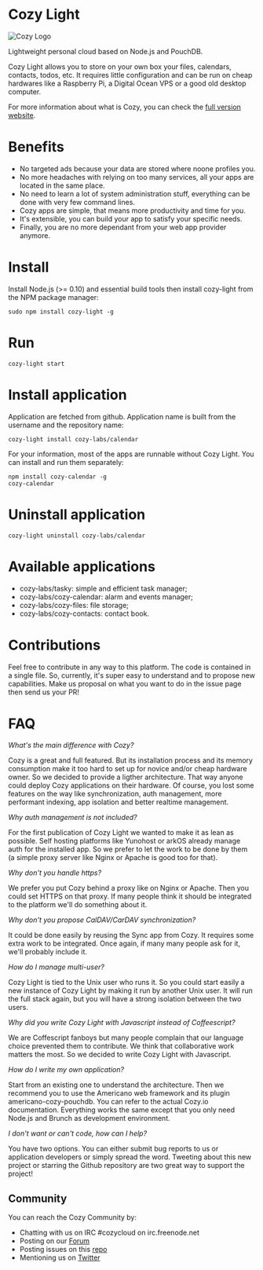 # Cozy Light


![Cozy Logo](https://raw.github.com/cozy/cozy-setup/gh-pages/assets/images/happycloud.png)

Lightweight personal cloud based on Node.js and PouchDB.

Cozy Light allows you to store on your own box your files, calendars, contacts,
todos, etc. It requires little configuration and can be run on cheap hardwares
like a Raspberry Pi, a Digital Ocean VPS or a good old desktop computer.

For more information about what is Cozy, you can check the 
[full version website](http://cozy.io).

# Benefits

* No targeted ads because your data are stored where noone profiles you.
* No more headaches with relying on too many services, all your apps are
  located in the same place.
* No need to learn a lot of system administration stuff, everything can be done
  with very few command lines.
* Cozy apps are simple, that means more productivity and time for you.
* It's extensible, you can build your app to satisfy your specific needs.
* Finally, you are no more dependant from your web app provider anymore.

# Install 

Install Node.js (>= 0.10) and essential build tools then install
cozy-light from the NPM package manager:

    sudo npm install cozy-light -g

# Run

    cozy-light start

# Install application

Application are fetched from github. Application name is built from the
username and the repository name:

    cozy-light install cozy-labs/calendar

For your information, most of the apps are runnable without Cozy Light. You can
install and run them separately:

    npm install cozy-calendar -g
    cozy-calendar 

# Uninstall application

    cozy-light uninstall cozy-labs/calendar
    
# Available applications

* cozy-labs/tasky: simple and efficient task manager;
* cozy-labs/cozy-calendar: alarm and events manager;
* cozy-labs/cozy-files: file storage;
* cozy-labs/cozy-contacts: contact book.

# Contributions

Feel free to contribute in any way to this platform. The code is contained in
a single file. So, currently, it's super easy to understand and to propose new
capabilities. Make us proposal on what you want to do in the issue page then
send us your PR!

# FAQ

*What's the main difference with Cozy?*

Cozy is a great and full featured. But its installation process and its memory
consumption make it too hard to set up for novice and/or cheap hardware owner.
So we decided to provide a ligther architecture. That way anyone could deploy
Cozy applications on their hardware.
Of course, you lost some features on the way like synchronization, auth
management, more performant indexing, app isolation and better realtime
management.

*Why auth management is not included?*

For the first publication of Cozy Light we wanted to make it as lean as
possible. Self hosting platforms like Yunohost or arkOS already manage auth for
the installed app. So we prefer to let the work to be done by 
them (a simple proxy server like Nginx or Apache is good too for that).

*Why don't you handle https?*

We prefer you put Cozy behind a proxy like on Nginx or Apache. Then you could
set HTTPS on that proxy. 
If many people think it should be integrated to the platform we'll do something
about it.

*Why don't you propose CalDAV/CarDAV synchronization?*

It could be done easily by reusing the Sync app from Cozy. It requires some
extra work to be integrated. Once again, if many many people ask for it, we'll
probably include it. 

*How do I manage multi-user?*

Cozy Light is tied to the Unix user who runs it. So you could start easily a
new instance of Cozy Light by making it run by another Unix user. It will run
the full stack again, but you will have a strong isolation between the two
users.

*Why did you write Cozy Light with Javascript instead of Coffeescript?*

We are Coffescript fanboys but many people complain that our language choice
prevented them to contribute. We think that collaborative work matters the
most. So we decided to write Cozy Light with Javascript. 

*How do I write my own application?*

Start from an existing one to understand the architecture. Then we recommend
you to use the Americano web framework and its plugin americano-cozy-pouchdb.
You can refer to the actual Cozy.io documentation. Everything works the same
except that you only need Node.js and Brunch as development environment.

*I don't want or can't code, how can I help?*

You have two options. You can either submit bug reports to us or application
developers or simply spread the word. Tweeting about this new project or
starring the Github repository are two great way to support the project!

## Community

You can reach the Cozy Community by:

* Chatting with us on IRC #cozycloud on irc.freenode.net
* Posting on our [Forum](https://forum.cozy.io)
* Posting issues on this [repo](https://github.com/cozy-labs/cozy-light)
* Mentioning us on [Twitter](http://twitter.com/mycozycloud)

